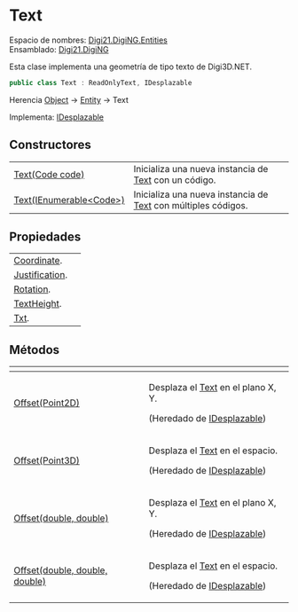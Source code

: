 # Text

Espacio de nombres: [Digi21.DigiNG.Entities](/digi3d-net/programacion/.net/referencia/digi21.diging/digi21.diging.entities/)  
Ensamblado: [Digi21.DigiNG](/digi3d-net/programacion/.net/referencia/digi21.diging.plugin/digi21.diging/)

Esta clase implementa una geometría de tipo texto de Digi3D.NET.

```csharp
public class Text : ReadOnlyText, IDesplazable
```

Herencia [Object](https://docs.microsoft.com/en-us/dotnet/api/system.object?view=net-5.0) → [Entity](/digi3d-net/programacion/.net/referencia/digi21.diging/digi21.diging.entities/clases/entity/) → Text

Implementa: [IDesplazable](/digi3d-net/programacion/.net/referencia/digi21.diging/digi21.math/interfaces/idesplazable/)

## Constructores

|  |  |
| :--- | :--- |
| [Text\(Code code\)](constructores.md#text-code) | Inicializa una nueva instancia de [Text](/digi3d-net/programacion/.net/referencia/digi21.diging/digi21.diging.entities/clases/text/) con un código. |
| [Text\(IEnumerable&lt;Code&gt;\)](constructores.md#text-ienumerable-less-than-code-greater-than) | Inicializa una nueva instancia de [Text](/digi3d-net/programacion/.net/referencia/digi21.diging/digi21.diging.entities/clases/text/) con múltiples códigos. |

## Propiedades

|  |  |
| :--- | :--- |
| [Coordinate](/digi3d-net/programacion/.net/referencia/digi21.diging/digi21.diging.entities/clases/text/propiedades/coordinate.md). |
| [Justification](/digi3d-net/programacion/.net/referencia/digi21.diging/digi21.diging.entities/clases/text/propiedades/justification.md). |
| [Rotation](/digi3d-net/programacion/.net/referencia/digi21.diging/digi21.diging.entities/clases/text/propiedades/rotation.md). |
| [TextHeight](/digi3d-net/programacion/.net/referencia/digi21.diging/digi21.diging.entities/clases/text/propiedades/textheight.md). |
| [Txt](/digi3d-net/programacion/.net/referencia/digi21.diging/digi21.diging.entities/clases/text/propiedades/txt.md). |

## Métodos

<table>
  <thead>
    <tr>
      <th style="text-align:left"></th>
      <th style="text-align:left"></th>
    </tr>
  </thead>
  <tbody>
    <tr>
      <td style="text-align:left"><a href="../../../digi21.math/interfaces/idesplazable/metodos/offset.md#offset-point-2-d">Offset(Point2D)</a>
      </td>
      <td style="text-align:left">
        <p>Desplaza el <a href="./">Text</a> en el plano X, Y.</p>
        <p>(Heredado de <a href="../../../digi21.math/interfaces/idesplazable/">IDesplazable</a>)</p>
      </td>
    </tr>
    <tr>
      <td style="text-align:left"><a href="../../../digi21.math/interfaces/idesplazable/metodos/offset.md#offset-point-3-d">Offset(Point3D)</a>
      </td>
      <td style="text-align:left">
        <p>Desplaza el <a href="./">Text</a> en el espacio.</p>
        <p>(Heredado de <a href="../../../digi21.math/interfaces/idesplazable/">IDesplazable</a>)</p>
      </td>
    </tr>
    <tr>
      <td style="text-align:left"><a href="../../../digi21.math/interfaces/idesplazable/metodos/offset.md#offset-double-double">Offset(double, double)</a>
      </td>
      <td style="text-align:left">
        <p>Desplaza el <a href="./">Text</a> en el plano X, Y.</p>
        <p>(Heredado de <a href="../../../digi21.math/interfaces/idesplazable/">IDesplazable</a>)</p>
      </td>
    </tr>
    <tr>
      <td style="text-align:left"><a href="../../../digi21.math/interfaces/idesplazable/metodos/offset.md#offset-double-double-double">Offset(double, double, double)</a>
      </td>
      <td style="text-align:left">
        <p>Desplaza el <a href="./">Text</a> en el espacio.</p>
        <p>(Heredado de <a href="../../../digi21.math/interfaces/idesplazable/">IDesplazable</a>)</p>
      </td>
    </tr>
  </tbody>
</table>

